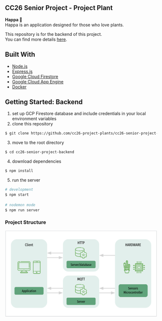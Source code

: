 ## CC26 Senior Project - Project Plant

**Happa 🌿**  
Happa is an application designed for those who love plants.  

This repository is for the backend of this project.  
You can find more details [here](https://github.com/cc26-project-plants/cc26-senior-project/blob/master/README.md).  
  
  
## Built With
- [Node.js](https://nodejs.org/)
- [Express.js](https://expressjs.com/)
- [Google Cloud Firestore](https://cloud.google.com/firestore)
- [Google Cloud App Engine](https://cloud.google.com/appengine/)
- [Docker](https://www.docker.com/)
  
  
## Getting Started: Backend
1. set up GCP Firestore database and include credentials in your local environment variables  
2. clone this repository  
```bash
$ git clone https://github.com/cc26-project-plants/cc26-senior-project-backend.git
```  
3. move to the root directory
```bash
$ cd cc26-senior-project-backend
```
4. download dependencies
```bash
$ npm install
```
5. run the server
```bash
# development
$ npm start

# nodemon mode
$ npm run server
```
  
  
### Project Structure
![architecture](https://github.com/mikako-shirai/dump/blob/master/diagram.png)  
